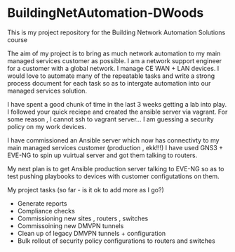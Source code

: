 # BuildingNetAutomation-DWoods

This is my project repository for the Building Network Automation Solutions course

The aim of my project is to bring as much network automation to my main managed services customer as possible.  I am a network support engineer for a customer with a global network. I manage CE WAN + LAN devices. I would love to automate many of the repeatable tasks and write a strong process document for each task so as to intergate automation into our managed services solution.

I have spent a good chunk of time in the last 3 weeks getting a lab into play. I followed your quick reciepe and created the ansible server via vagrant. For some reason , I cannot ssh to vagrant server... I am guessing a security policy on my work devices. 

I have commissioned an Ansible server which now has connectivty to my main managed services customer  (production , ekk!!!)
I have used GNS3 + EVE-NG to spin up vuirtual server and got them talking to routers. 

My next plan is to get Ansible production server talking to EVE-NG so as to test pushing playbooks to devices with customer configutations on them.

My project tasks (so far - is it ok to add more as I go?)

* Generate reports
* Compliance checks
* Commissioning new sites , routers , switches
* Commissoining new DMVPN tunnels
* Clean up of legacy DMVPN tunnels + configuration
* Bulk rollout of security policy configurations to routers and switches



